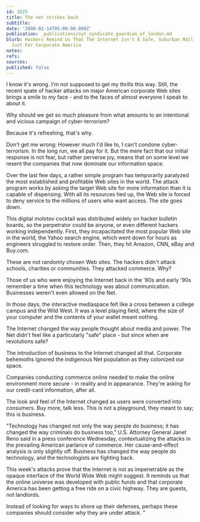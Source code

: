 ```yaml
---
id: 1025
title: The net strikes back
subtitle: 
date: '2000-02-14T05:00:00.000Z'
publication: _publications/nyt_syndicate_guardian_of_london.md
blurb: Hackers Remind Us That The Internet Isn't A Safe, Suburban Mall Constructed
  Just For Corporate America
notes: 
refs: 
sources: 
published: false
---
```

I know it's wrong. I'm not supposed to get my thrills this way. Still, the recent spate of hacker attacks on major American corporate Web sites brings a smile to my face - and to the faces of almost everyone I speak to about it.

Why should we get so much pleasure from what amounts to an intentional and vicious campaign of cyber-terrorism?

Because it's refreshing, that's why.

Don't get me wrong: However much I'd like to, I can't condone cyber-terrorism. In the long run, we all pay for it. But the mere fact that our initial response is not fear, but rather perverse joy, means that on some level we resent the companies that now dominate our information space.

Over the last few days, a rather simple program has temporarily paralyzed the most established and profitable Web sites in the world. The attack program works by asking the target Web site for more information than it is capable of dispensing. With all its resources tied up, the Web site is forced to deny service to the millions of users who want access. The site goes down.

This digital molotov cocktail was distributed widely on hacker bulletin boards, so the perpetrator could be anyone, or even different hackers working independently. First, they incapacitated the most popular Web site in the world, the Yahoo search engine, which went down for hours as engineers struggled to restore order. Then, they hit Amazon, CNN, eBay and Buy.com.

These are not randomly chosen Web sites. The hackers didn't attack schools, charities or communities. They attacked commerce. Why?

Those of us who were enjoying the Internet back in the '80s and early '90s remember a time when this technology was about communication. Businesses weren't even allowed on the Net.

In those days, the interactive mediaspace felt like a cross between a college campus and the Wild West. It was a level playing field, where the size of your computer and the contents of your wallet meant nothing.

The Internet changed the way people thought about media and power. The Net didn't feel like a particularly "safe" place - but since when are revolutions safe?

The introduction of business to the Internet changed all that. Corporate behemoths ignored the indigenous Net population as they colonized our space.

Companies conducting commerce online needed to make the online environment more secure - in reality and in appearance. They're asking for our credit-card information, after all.

The look and feel of the Internet changed as users were converted into consumers. Buy more, talk less. This is not a playground, they meant to say; this is business.

"Technology has changed not only the way people do business; it has changed the way criminals do business too," U.S. Attorney General Janet Reno said in a press conference Wednesday, contextualizing the attacks in the prevailing American parlance of commerce. Her cause-and-effect analysis is only slightly off. Business has changed the way people do technology, and the technologists are fighting back.

This week's attacks prove that the Internet is not as impenetrable as the opaque interface of the World Wide Web might suggest. It reminds us that the online universe was developed with public funds and that corporate America has been getting a free ride on a civic highway. They are guests, not landlords.

Instead of looking for ways to shore up their defenses, perhaps these companies should consider why they are under attack. "
